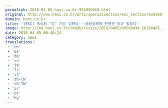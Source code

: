 ```yaml
---
permalink: 2018-04-05-hani.co.kr-952056610.html
original: http://www.hani.co.kr/arti/specialsection/esc_section/839198.html
domain: hani.co.kr
title: '[ESC] 뚝심의 ‘토’ 기운 김영삼···금융실명제 단행한 이유 있었다'
image: http://img.hani.co.kr/imgdb/resize/2018/0405/00500434_20180405.JPG
date: 2018-04-05 00:40:24
category: news
translations: 
 - 'en'
 - 'es'
 - 'de'
 - 'ru'
 - 'ja'
 - 'fr'
 - 'it'
 - 'zh-CN'
 - 'zh-TW'
 - 'ar'
 - 'pt'
 - 'hy'
---
```


